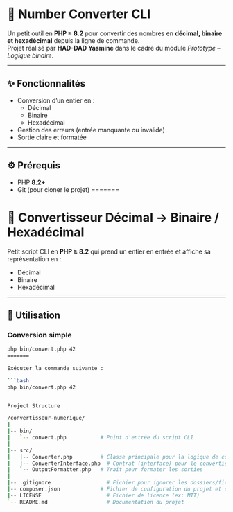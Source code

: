 
# 🔢 Number Converter CLI

Un petit outil en **PHP ≥ 8.2** pour convertir des nombres en **décimal, binaire et hexadécimal** depuis la ligne de commande.  
Projet réalisé par **HAD-DAD Yasmine** dans le cadre du module *Prototype – Logique binaire*.

---

## ✨ Fonctionnalités
- Conversion d’un entier en :
  - Décimal
  - Binaire
  - Hexadécimal
- Gestion des erreurs (entrée manquante ou invalide)
- Sortie claire et formatée

---

## ⚙️ Prérequis
- PHP **8.2+**
- Git (pour cloner le projet)
=======
# 🔢 Convertisseur Décimal → Binaire / Hexadécimal

Petit script CLI en **PHP ≥ 8.2** qui prend un entier en entrée et affiche sa représentation en :
- Décimal
- Binaire
- Hexadécimal


---

## 🚀 Utilisation


### Conversion simple
```bash
php bin/convert.php 42
=======

Exécuter la commande suivante :

```bash
php bin/convert.php 42


Project Structure

/convertisseur-numerique/
|
|-- bin/
|   `-- convert.php           # Point d'entrée du script CLI
|
|-- src/
|   |-- Converter.php         # Classe principale pour la logique de conversion
|   |-- ConverterInterface.php  # Contrat (interface) pour le convertisseur
|   `-- OutputFormatter.php   # Trait pour formater les sorties
|
|-- .gitignore                  # Fichier pour ignorer les dossiers/fichiers inutiles (ex: vendor)
|-- composer.json             # Fichier de configuration du projet et des dépendances
|-- LICENSE                     # Fichier de licence (ex: MIT)
`-- README.md                   # Documentation du projet

